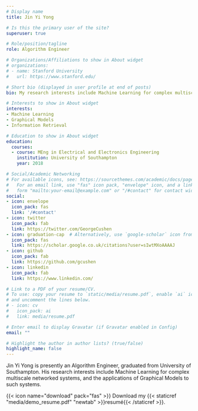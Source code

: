 ```yaml
---
# Display name
title: Jin Yi Yong

# Is this the primary user of the site?
superuser: true

# Role/position/tagline
role: Algorithm Engineer

# Organizations/Affiliations to show in About widget
# organizations:
# - name: Stanford University
#   url: https://www.stanford.edu/

# Short bio (displayed in user profile at end of posts)
bio: My research interests include Machine Learning for complex multiscale networked systems, and Graphical Models.

# Interests to show in About widget
interests:
- Machine Learning
- Graphical Models
- Information Retrieval

# Education to show in About widget
education:
  courses:
  - course: MEng in Electrical and Electronics Engineering
    institution: University of Southampton
    year: 2018

# Social/Academic Networking
# For available icons, see: https://sourcethemes.com/academic/docs/page-builder/#icons
#   For an email link, use "fas" icon pack, "envelope" icon, and a link in the
#   form "mailto:your-email@example.com" or "/#contact" for contact widget.
social:
- icon: envelope
  icon_pack: fas
  link: '/#contact'
- icon: twitter
  icon_pack: fab
  link: https://twitter.com/GeorgeCushen
- icon: graduation-cap  # Alternatively, use `google-scholar` icon from `ai` icon pack
  icon_pack: fas
  link: https://scholar.google.co.uk/citations?user=sIwtMXoAAAAJ
- icon: github
  icon_pack: fab
  link: https://github.com/gcushen
- icon: linkedin
  icon_pack: fab
  link: https://www.linkedin.com/

# Link to a PDF of your resume/CV.
# To use: copy your resume to `static/media/resume.pdf`, enable `ai` icons in `params.toml`, 
# and uncomment the lines below.
# - icon: cv
#   icon_pack: ai
#   link: media/resume.pdf

# Enter email to display Gravatar (if Gravatar enabled in Config)
email: ""

# Highlight the author in author lists? (true/false)
highlight_name: false
---
```


Jin Yi Yong is presently an Algorithm Engineer, graduated from University of Southampton. His research interests include Machine Learning for complex multiscale networked systems, and the applications of Graphical Models to such systems.

{{< icon name="download" pack="fas" >}} Download my {{< staticref "media/demo_resume.pdf" "newtab" >}}resumé{{< /staticref >}}.
